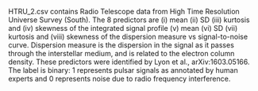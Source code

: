 HTRU_2.csv contains Radio Telescope data from High Time Resolution Universe Survey (South). The 8 predictors are 
(i) mean (ii) SD (iii) kurtosis and (iv) skewness of the integrated signal profile 
(v) mean (vi) SD (vii) kurtosis and (viii) skewness of the dispersion measure vs signal-to-noise curve. 
Dispersion measure is the dispersion in the signal as it passes through the interstellar medium, and is related to the electron column density. 
These predictors were identified by Lyon et al., arXiv:1603.05166. 
The label is binary: 1 represents pulsar signals as annotated by human experts and 0 represents noise due to radio frequency interference.
